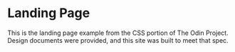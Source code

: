 # Landing Page

This is the landing page example from the CSS portion of The Odin Project. Design documents were provided, and this site was built to meet that spec.
